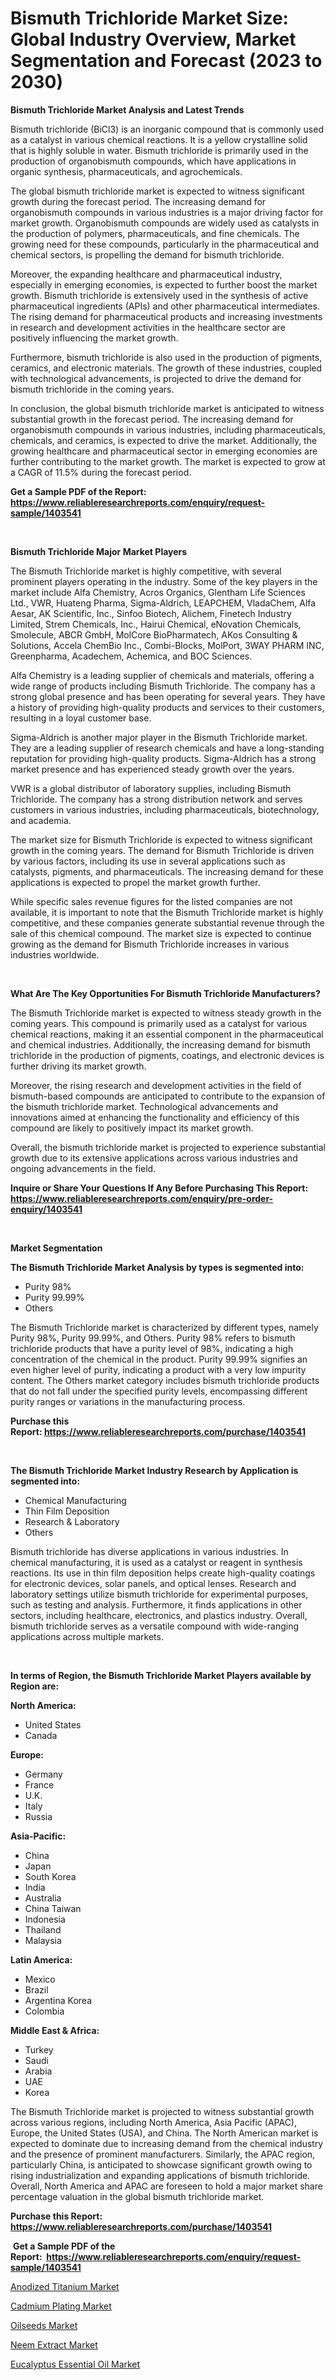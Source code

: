 <p><h1>Bismuth Trichloride Market Size: Global Industry Overview, Market Segmentation and Forecast (2023 to 2030)</h1></p><p><strong>Bismuth Trichloride Market Analysis and Latest Trends</strong></p>
<p><p>Bismuth trichloride (BiCl3) is an inorganic compound that is commonly used as a catalyst in various chemical reactions. It is a yellow crystalline solid that is highly soluble in water. Bismuth trichloride is primarily used in the production of organobismuth compounds, which have applications in organic synthesis, pharmaceuticals, and agrochemicals.</p><p>The global bismuth trichloride market is expected to witness significant growth during the forecast period. The increasing demand for organobismuth compounds in various industries is a major driving factor for market growth. Organobismuth compounds are widely used as catalysts in the production of polymers, pharmaceuticals, and fine chemicals. The growing need for these compounds, particularly in the pharmaceutical and chemical sectors, is propelling the demand for bismuth trichloride.</p><p>Moreover, the expanding healthcare and pharmaceutical industry, especially in emerging economies, is expected to further boost the market growth. Bismuth trichloride is extensively used in the synthesis of active pharmaceutical ingredients (APIs) and other pharmaceutical intermediates. The rising demand for pharmaceutical products and increasing investments in research and development activities in the healthcare sector are positively influencing the market growth.</p><p>Furthermore, bismuth trichloride is also used in the production of pigments, ceramics, and electronic materials. The growth of these industries, coupled with technological advancements, is projected to drive the demand for bismuth trichloride in the coming years.</p><p>In conclusion, the global bismuth trichloride market is anticipated to witness substantial growth in the forecast period. The increasing demand for organobismuth compounds in various industries, including pharmaceuticals, chemicals, and ceramics, is expected to drive the market. Additionally, the growing healthcare and pharmaceutical sector in emerging economies are further contributing to the market growth. The market is expected to grow at a CAGR of 11.5% during the forecast period.</p></p>
<p><strong>Get a Sample PDF of the Report:&nbsp; <a href="https://www.reliableresearchreports.com/enquiry/request-sample/1403541">https://www.reliableresearchreports.com/enquiry/request-sample/1403541</a></strong></p>
<p>&nbsp;</p>
<p><strong>Bismuth Trichloride Major Market Players</strong></p>
<p><p>The Bismuth Trichloride market is highly competitive, with several prominent players operating in the industry. Some of the key players in the market include Alfa Chemistry, Acros Organics, Glentham Life Sciences Ltd., VWR, Huateng Pharma, Sigma-Aldrich, LEAPCHEM, VladaChem, Alfa Aesar, AK Scientific, Inc., Sinfoo Biotech, Alichem, Finetech Industry Limited, Strem Chemicals, Inc., Hairui Chemical, eNovation Chemicals, Smolecule, ABCR GmbH, MolCore BioPharmatech, AKos Consulting & Solutions, Accela ChemBio Inc., Combi-Blocks, MolPort, 3WAY PHARM INC, Greenpharma, Acadechem, Achemica, and BOC Sciences.</p><p>Alfa Chemistry is a leading supplier of chemicals and materials, offering a wide range of products including Bismuth Trichloride. The company has a strong global presence and has been operating for several years. They have a history of providing high-quality products and services to their customers, resulting in a loyal customer base.</p><p>Sigma-Aldrich is another major player in the Bismuth Trichloride market. They are a leading supplier of research chemicals and have a long-standing reputation for providing high-quality products. Sigma-Aldrich has a strong market presence and has experienced steady growth over the years.</p><p>VWR is a global distributor of laboratory supplies, including Bismuth Trichloride. The company has a strong distribution network and serves customers in various industries, including pharmaceuticals, biotechnology, and academia.</p><p>The market size for Bismuth Trichloride is expected to witness significant growth in the coming years. The demand for Bismuth Trichloride is driven by various factors, including its use in several applications such as catalysts, pigments, and pharmaceuticals. The increasing demand for these applications is expected to propel the market growth further.</p><p>While specific sales revenue figures for the listed companies are not available, it is important to note that the Bismuth Trichloride market is highly competitive, and these companies generate substantial revenue through the sale of this chemical compound. The market size is expected to continue growing as the demand for Bismuth Trichloride increases in various industries worldwide.</p></p>
<p>&nbsp;</p>
<p><strong>What Are The Key Opportunities For Bismuth Trichloride Manufacturers?</strong></p>
<p><p>The Bismuth Trichloride market is expected to witness steady growth in the coming years. This compound is primarily used as a catalyst for various chemical reactions, making it an essential component in the pharmaceutical and chemical industries. Additionally, the increasing demand for bismuth trichloride in the production of pigments, coatings, and electronic devices is further driving its market growth.</p><p>Moreover, the rising research and development activities in the field of bismuth-based compounds are anticipated to contribute to the expansion of the bismuth trichloride market. Technological advancements and innovations aimed at enhancing the functionality and efficiency of this compound are likely to positively impact its market growth.</p><p>Overall, the bismuth trichloride market is projected to experience substantial growth due to its extensive applications across various industries and ongoing advancements in the field.</p></p>
<p><strong>Inquire or Share Your Questions If Any Before Purchasing This Report: <a href="https://www.reliableresearchreports.com/enquiry/pre-order-enquiry/1403541">https://www.reliableresearchreports.com/enquiry/pre-order-enquiry/1403541</a></strong></p>
<p>&nbsp;</p>
<p><strong>Market Segmentation</strong></p>
<p><strong>The Bismuth Trichloride Market Analysis by types is segmented into:</strong></p>
<p><ul><li>Purity 98%</li><li>Purity 99.99%</li><li>Others</li></ul></p>
<p><p>The Bismuth Trichloride market is characterized by different types, namely Purity 98%, Purity 99.99%, and Others. Purity 98% refers to bismuth trichloride products that have a purity level of 98%, indicating a high concentration of the chemical in the product. Purity 99.99% signifies an even higher level of purity, indicating a product with a very low impurity content. The Others market category includes bismuth trichloride products that do not fall under the specified purity levels, encompassing different purity ranges or variations in the manufacturing process.</p></p>
<p><strong>Purchase this Report:&nbsp;<a href="https://www.reliableresearchreports.com/purchase/1403541">https://www.reliableresearchreports.com/purchase/1403541</a></strong></p>
<p>&nbsp;</p>
<p><strong>The Bismuth Trichloride Market Industry Research by Application is segmented into:</strong></p>
<p><ul><li>Chemical Manufacturing</li><li>Thin Film Deposition</li><li>Research & Laboratory</li><li>Others</li></ul></p>
<p><p>Bismuth trichloride has diverse applications in various industries. In chemical manufacturing, it is used as a catalyst or reagent in synthesis reactions. Its use in thin film deposition helps create high-quality coatings for electronic devices, solar panels, and optical lenses. Research and laboratory settings utilize bismuth trichloride for experimental purposes, such as testing and analysis. Furthermore, it finds applications in other sectors, including healthcare, electronics, and plastics industry. Overall, bismuth trichloride serves as a versatile compound with wide-ranging applications across multiple markets.</p></p>
<p>&nbsp;</p>
<p><strong>In terms of Region, the Bismuth Trichloride Market Players available by Region are:</strong></p>
<p>
    <p> <strong> North America: </strong>
        <ul>
            <li>United States</li>
            <li>Canada</li>
        </ul>
        </p> 
    <p> <strong> Europe: </strong>
        <ul>
            <li>Germany</li>
            <li>France</li>
            <li>U.K.</li>
            <li>Italy</li>
            <li>Russia</li>
        </ul>
        </p> 
    <p> <strong> Asia-Pacific: </strong>
        <ul>
            <li>China</li>
            <li>Japan</li>
            <li>South Korea</li>
            <li>India</li>
            <li>Australia</li>
            <li>China Taiwan</li>
            <li>Indonesia</li>
            <li>Thailand</li>
            <li>Malaysia</li>
        </ul>
        </p> 
    <p> <strong> Latin America: </strong>
        <ul>
            <li>Mexico</li>
            <li>Brazil</li>
            <li>Argentina Korea</li>
            <li>Colombia</li>
        </ul>
        </p> 
    <p> <strong> Middle East & Africa: </strong>
        <ul>
            <li>Turkey</li>
            <li>Saudi</li>
            <li>Arabia</li>
            <li>UAE</li>
            <li>Korea</li>
        </ul>
    </p>
    </p>
<p><p>The Bismuth Trichloride market is projected to witness substantial growth across various regions, including North America, Asia Pacific (APAC), Europe, the United States (USA), and China. The North American market is expected to dominate due to increasing demand from the chemical industry and the presence of prominent manufacturers. Similarly, the APAC region, particularly China, is anticipated to showcase significant growth owing to rising industrialization and expanding applications of bismuth trichloride. Overall, North America and APAC are foreseen to hold a major market share percentage valuation in the global bismuth trichloride market.</p></p>
<p><strong>Purchase this Report: <a href="https://www.reliableresearchreports.com/purchase/1403541">https://www.reliableresearchreports.com/purchase/1403541</a></strong></p>
<p>&nbsp;<strong>Get a Sample PDF of the Report:&nbsp;&nbsp;<a href="https://www.reliableresearchreports.com/enquiry/request-sample/1403541">https://www.reliableresearchreports.com/enquiry/request-sample/1403541</a></strong></p>
<p><strong></strong></p>
<p><p><a href="https://github.com/rahu1505/Market-Research-Report-List-1/blob/main/anodized-titanium-market.md">Anodized Titanium Market</a></p><p><a href="https://github.com/rahu1506/Market-Research-Report-List-1/blob/main/cadmium-plating-market.md">Cadmium Plating Market</a></p><p><a href="https://medium.com/@jenniebrown07/oilseeds-market-research-report-its-history-and-forecast-2023-to-2030-b746d85698a6">Oilseeds Market</a></p><p><a href="https://medium.com/@janbogisich/neem-extract-market-trends-forecast-and-competitive-analysis-to-2030-6efcef3fe25e">Neem Extract Market</a></p><p><a href="https://medium.com/@albertakoss2023/eucalyptus-essential-oil-market-size-market-outlook-and-market-forecast-2023-to-2030-c85cd6d16de2">Eucalyptus Essential Oil Market</a></p></p>